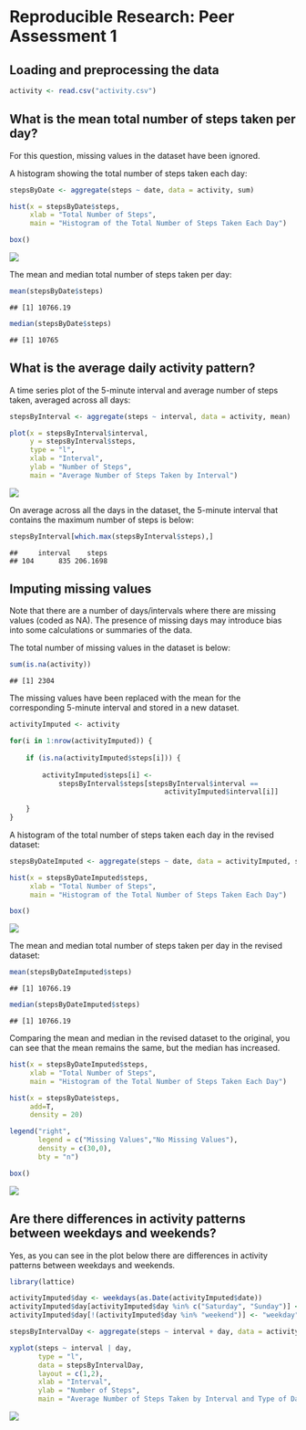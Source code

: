 Reproducible Research: Peer Assessment 1
================

Loading and preprocessing the data
----------------------------------

``` r
activity <- read.csv("activity.csv")
```

What is the mean total number of steps taken per day?
-----------------------------------------------------

For this question, missing values in the dataset have been ignored.

A histogram showing the total number of steps taken each day:

``` r
stepsByDate <- aggregate(steps ~ date, data = activity, sum)

hist(x = stepsByDate$steps,
     xlab = "Total Number of Steps",
     main = "Histogram of the Total Number of Steps Taken Each Day")

box()
```

![](PA1_template_files/figure-markdown_github/unnamed-chunk-2-1.png)

The mean and median total number of steps taken per day:

``` r
mean(stepsByDate$steps)
```

    ## [1] 10766.19

``` r
median(stepsByDate$steps)
```

    ## [1] 10765

What is the average daily activity pattern?
-------------------------------------------

A time series plot of the 5-minute interval and average number of steps taken, averaged across all days:

``` r
stepsByInterval <- aggregate(steps ~ interval, data = activity, mean)

plot(x = stepsByInterval$interval,
     y = stepsByInterval$steps,
     type = "l",
     xlab = "Interval",
     ylab = "Number of Steps",
     main = "Average Number of Steps Taken by Interval")
```

![](PA1_template_files/figure-markdown_github/unnamed-chunk-4-1.png)

On average across all the days in the dataset, the 5-minute interval that contains the maximum number of steps is below:

``` r
stepsByInterval[which.max(stepsByInterval$steps),]
```

    ##     interval    steps
    ## 104      835 206.1698

Imputing missing values
-----------------------

Note that there are a number of days/intervals where there are missing values (coded as NA). The presence of missing days may introduce bias into some calculations or summaries of the data.

The total number of missing values in the dataset is below:

``` r
sum(is.na(activity))
```

    ## [1] 2304

The missing values have been replaced with the mean for the corresponding 5-minute interval and stored in a new dataset.

``` r
activityImputed <- activity

for(i in 1:nrow(activityImputed)) {
    
    if (is.na(activityImputed$steps[i])) {
        
        activityImputed$steps[i] <-
            stepsByInterval$steps[stepsByInterval$interval ==
                                      activityImputed$interval[i]]
        
    }
}
```

A histogram of the total number of steps taken each day in the revised dataset:

``` r
stepsByDateImputed <- aggregate(steps ~ date, data = activityImputed, sum)

hist(x = stepsByDateImputed$steps,
     xlab = "Total Number of Steps",
     main = "Histogram of the Total Number of Steps Taken Each Day")

box()
```

![](PA1_template_files/figure-markdown_github/unnamed-chunk-8-1.png)

The mean and median total number of steps taken per day in the revised dataset:

``` r
mean(stepsByDateImputed$steps)
```

    ## [1] 10766.19

``` r
median(stepsByDateImputed$steps)
```

    ## [1] 10766.19

Comparing the mean and median in the revised dataset to the original, you can see that the mean remains the same, but the median has increased.

``` r
hist(x = stepsByDateImputed$steps,
     xlab = "Total Number of Steps",
     main = "Histogram of the Total Number of Steps Taken Each Day")

hist(x = stepsByDate$steps,
     add=T,
     density = 20)

legend("right",
       legend = c("Missing Values","No Missing Values"),
       density = c(30,0),
       bty = "n")

box()
```

![](PA1_template_files/figure-markdown_github/unnamed-chunk-10-1.png)

Are there differences in activity patterns between weekdays and weekends?
-------------------------------------------------------------------------

Yes, as you can see in the plot below there are differences in activity patterns between weekdays and weekends.

``` r
library(lattice)

activityImputed$day <- weekdays(as.Date(activityImputed$date))
activityImputed$day[activityImputed$day %in% c("Saturday", "Sunday")] <- "weekend"
activityImputed$day[!(activityImputed$day %in% "weekend")] <- "weekday"

stepsByIntervalDay <- aggregate(steps ~ interval + day, data = activityImputed, mean)

xyplot(steps ~ interval | day,
       type = "l",
       data = stepsByIntervalDay,
       layout = c(1,2),
       xlab = "Interval",
       ylab = "Number of Steps",
       main = "Average Number of Steps Taken by Interval and Type of Day")
```

![](PA1_template_files/figure-markdown_github/unnamed-chunk-11-1.png)
